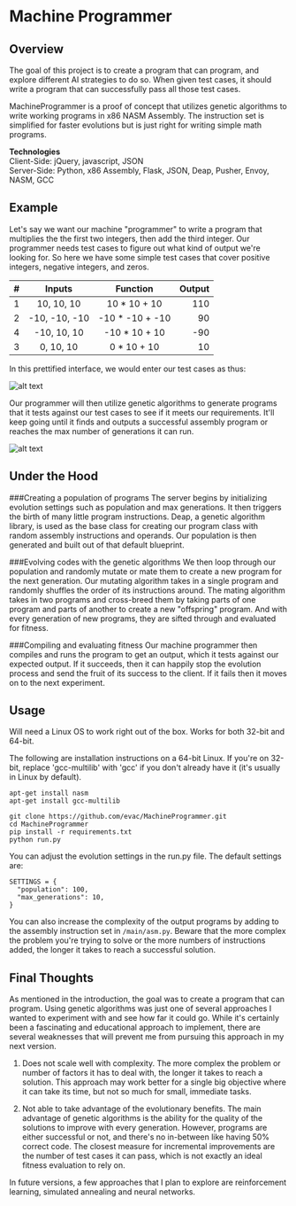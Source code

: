 Machine Programmer
=========================


Overview
---------
The goal of this project is to create a program that can program, and explore different AI strategies to do so. When given test cases, it should write a program that can successfully pass all those test cases.


MachineProgrammer is a proof of concept that utilizes genetic algorithms to write working programs in x86 NASM Assembly. The instruction set is simplified for faster evolutions but is just right for writing simple math programs.



**Technologies**  
Client-Side: jQuery, javascript, JSON  
Server-Side: Python, x86 Assembly, Flask, JSON, Deap, Pusher, Envoy, NASM, GCC  



Example
--------------
Let's say we want our machine "programmer" to write a program that multiplies the the first two integers, then add the third integer. Our programmer needs test cases to figure out what kind of output we're looking for. So here we have some simple test cases that cover positive integers, negative integers, and zeros.

|      #      | Inputs        | Function      | Output       |
|-------------|:-------------:|:-------------:|-------------:|
|      1      | 10, 10, 10    | 10 * 10 + 10  | 110          |
|      2      | -10, -10, -10 |-10 * -10 + -10| 90           |
|      4      | -10, 10, 10   | -10 * 10 + 10 | -90          |
|      3      | 0, 10, 10     | 0 * 10 + 10   | 10           |



In this prettified interface, we would enter our test cases as thus:

![alt text](https://raw.github.com/evac/MachineProgrammer/master/screenshots/inputs.png "Inputs")



Our programmer will then utilize genetic algorithms to generate programs that it tests against our test cases to see if it meets our requirements. It'll keep going until it finds and outputs a successful assembly program or reaches the max number of generations it can run.

![alt text](https://raw.github.com/evac/MachineProgrammer/master/screenshots/output.png "Output")


Under the Hood
---------------

###Creating a population of programs
The server begins by initializing evolution settings such as population and max generations. It then triggers the birth of many little program instructions. Deap, a genetic algorithm library, is used as the base class for creating our program class with random assembly instructions and operands. Our population is then generated and built out of that default blueprint.

###Evolving codes with the genetic algorithms
We then loop through our population and randomly mutate or mate them to create a new program for the next generation. Our mutating algorithm takes in a single program and randomly shuffles the order of its instructions around. The mating algorithm takes in two programs and cross-breed them by taking parts of one program and parts of another to create a new "offspring" program. And with every generation of new programs, they are sifted through and evaluated for fitness. 

###Compiling and evaluating fitness
Our machine programmer then compiles and runs the program to get an output, which it tests against our expected output. If it succeeds, then it can happily stop the evolution process and send the fruit of its success to the client. If it fails then it moves on to the next experiment.


Usage
---------------
Will need a Linux OS to work right out of the box. Works for both 32-bit and 64-bit.


The following are installation instructions on a 64-bit Linux. If you're on 32-bit, replace 'gcc-multilib' with 'gcc' if you don't already have it (it's usually in Linux by default).
```
apt-get install nasm
apt-get install gcc-multilib
```

```
git clone https://github.com/evac/MachineProgrammer.git
cd MachineProgrammer
pip install -r requirements.txt
python run.py
```


You can adjust the evolution settings in the run.py file. The default settings are:  
```
SETTINGS = {
  "population": 100,
  "max_generations": 10,
}
```

You can also increase the complexity of the output programs by adding to the assembly instruction set in `/main/asm.py`. Beware that the more complex the problem you're trying to solve or the more numbers of instructions added, the longer it takes to reach a successful solution.



Final Thoughts
---------------

As mentioned in the introduction, the goal was to create a program that can program. Using genetic algorithms was just one of several approaches I wanted to experiment with and see how far it could go. While it's certainly been a fascinating and educational approach to implement, there are several weaknesses that will prevent me from pursuing this approach in my next version.

1) Does not scale well with complexity. The more complex the problem or number of factors it has to deal with, the longer it takes to reach a solution. This approach may work better for a single big objective where it can take its time, but not so much for small, immediate tasks.

2) Not able to take advantage of the evolutionary benefits. The main advantage of genetic algorithms is the ability for the quality of the solutions to improve with every generation. However, programs are either successful or not, and there's no in-between like having 50% correct code. The closest measure for incremental improvements are the number of test cases it can pass, which is not exactly an ideal fitness evaluation to rely on.

In future versions, a few approaches that I plan to explore are reinforcement learning, simulated annealing and neural networks.